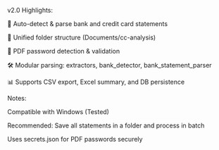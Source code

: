 v2.0 Highlights:

🧠 Auto-detect & parse bank and credit card statements

📁 Unified folder structure (Documents/cc-analysis)

🔐 PDF password detection & validation

🛠 Modular parsing: extractors, bank_detector, bank_statement_parser

📊 Supports CSV export, Excel summary, and DB persistence

Notes:

Compatible with Windows (Tested)

Recommended: Save all statements in a folder and process in batch

Uses secrets.json for PDF passwords securely
